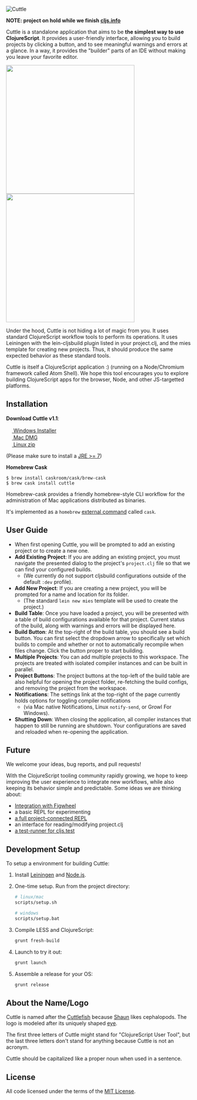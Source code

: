 ![Cuttle](readme-img/cuttle-banner.png)

__NOTE: project on hold while we finish [cljs.info](https://github.com/cljsinfo)__

Cuttle is a standalone application that aims to be __the simplest way to use
ClojureScript__.  It provides a user-friendly interface, allowing you to build
projects by clicking a button, and to see meaningful warnings and errors at a
glance.  In a way, it provides the "builder" parts of an IDE without making you
leave your favorite editor.

<a href="https://raw.githubusercontent.com/oakmac/cuttle/master/readme-img/screenshots/2015-01-27-init.png"><img src="readme-img/screenshots/2015-01-27-init.png" width="350px"></a> <a href="https://raw.githubusercontent.com/oakmac/cuttle/master/readme-img/screenshots/2015-01-27-errors.png"><img src="readme-img/screenshots/2015-01-27-errors.png" width="350px"></a>

Under the hood, Cuttle is not hiding a lot of magic from you.  It uses standard
ClojureScript workflow tools to perform its operations.  It uses Leiningen with
the lein-cljsbuild plugin listed in your project.clj, and the mies template for
creating new projects.  Thus, it should produce the same expected behavior as
these standard tools.

Cuttle is itself a ClojureScript application :) (running on a Node/Chromium
framework called Atom Shell). We hope this tool encourages you to explore
building ClojureScript apps for the browser, Node, and other JS-targetted
platforms.

## Installation

__Download Cuttle v1.1__:

[<img src="readme-img/windows.png" height="16px"> Windows Installer](https://github.com/oakmac/cuttle/releases/download/v1.1/cuttle-v1.1-windows.exe)<br/>
[<img src="readme-img/apple.png"   height="16px"> Mac DMG](https://github.com/oakmac/cuttle/releases/download/v1.1/cuttle-v1.1-mac.dmg)<br/>
[<img src="readme-img/linux.png"   height="16px"> Linux zip](https://github.com/oakmac/cuttle/releases/download/v1.1/cuttle-v1.1-linux-x86_64.tar.gz)


(Please make sure to install a [JRE >= 7](http://www.oracle.com/technetwork/java/javase/downloads/jre8-downloads-2133155.html))

__Homebrew Cask__

```
$ brew install caskroom/cask/brew-cask
$ brew cask install cuttle
```

Homebrew-cask provides a friendly homebrew-style CLI workflow for the administration of Mac applications distributed as binaries.

It's implemented as a `homebrew` [external command](https://github.com/Homebrew/homebrew/blob/master/share/doc/homebrew/External-Commands.md) called `cask`.

## User Guide

- When first opening Cuttle, you will be prompted to add an existing project or
  to create a new one.
- __Add Existing Project__: If you are adding an existing project, you must
  navigate the presented dialog to the project's `project.clj` file so that we
  can find your configured builds.
  - (We currently do not support cljsbuild configurations outside of the
    default `:dev` profile).
- __Add New Project__: If you are creating a new project, you will be prompted
  for a name and location for its folder.
  - (The standard `lein new mies` template will be used to create the project.)
- __Build Table__: Once you have loaded a project, you will be presented with a
  table of build configurations available for that project. Current status of
  the build, along with warnings and errors will be displayed here.
- __Build Button__: At the top-right of the build table, you should see a build
  button.  You can first select the dropdown arrow to specifically set which
  builds to compile and whether or not to automatically recompile when files
  change.  Click the button proper to start building.
- __Multiple Projects__: You can add multiple projects to this workspace.  The
  projects are treated with isolated compiler instances and can be built in
  parallel.
- __Project Buttons__: The project buttons at the top-left of the build table
  are also helpful for opening the project folder, re-fetching the build
  configs, and removing the project from the workspace.
- __Notifications__: The settings link at the top-right of the page currently
  holds options for toggling compiler notifications
  - (via Mac native Notifications, Linux `notify-send`, or Growl For Windows).
- __Shutting Down__: When closing the application, all compiler instances that
  happen to still be running are shutdown.  Your configurations are saved and
  reloaded when re-opening the application.


## Future

We welcome your ideas, bug reports, and pull requests!

With the ClojureScript tooling community rapidly growing, we hope to keep
improving the user experience to integrate new workflows, while also keeping
its behavior simple and predictable.  Some ideas we are thinking about:

- [Integration with Figwheel](https://github.com/oakmac/cuttle/issues/53)
- a basic REPL for experimenting
- [a full project-connected REPL](https://github.com/oakmac/cuttle/issues/54)
- an interface for reading/modifying project.clj
- [a test-runner for cljs.test](https://github.com/oakmac/cuttle/issues/28)

## Development Setup

To setup a environment for building Cuttle:

1. Install [Leiningen] and [Node.js].
1. One-time setup. Run from the project directory:

    ```sh
    # linux/mac
    scripts/setup.sh

    # windows
    scripts/setup.bat
    ```

1. Compile LESS and ClojureScript:

    ```sh
    grunt fresh-build
    ```

1. Launch to try it out:

    ```sh
    grunt launch
    ```

1. Assemble a release for your OS:

    ```sh
    grunt release
    ```

## About the Name/Logo

Cuttle is named after the [Cuttlefish] because [Shaun] likes cephalopods.
The logo is modeled after its uniquely shaped [eye].

The first three letters of Cuttle might stand for "ClojureScript User Tool", but
the last three letters don't stand for anything because Cuttle is not an
acronym.

Cuttle should be capitalized like a proper noun when used in a sentence.

## License

All code licensed under the terms of the [MIT
License](https://github.com/oakmac/cuttle/blob/master/LICENSE.md).

[Leiningen]:http://leiningen.org
[Node.js]:http://nodejs.org
[Atom Shell]:https://github.com/atom/atom-shell
[Cuttlefish]:https://flic.kr/p/8oVLuC
[Shaun]:https://github.com/shaunlebron
[eye]:http://mentaldstruction.deviantart.com/art/Baby-Cuttlefish-112140710

